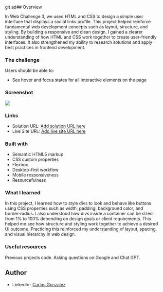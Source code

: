 git ad## Overview

In Web Challenge 3, we used HTML and CSS to design a simple user interface that displays a social links profile. This project helped reinforce fundamental web development concepts such as layout, structure, and styling. By building a responsive and clean design, I gained a clearer understanding of how HTML and CSS work together to create user-friendly interfaces. It also strengthened my ability to research solutions and apply best practices in frontend development.

### The challenge

Users should be able to:

- See hover and focus states for all interactive elements on the page

### Screenshot

![](./Social%20Links%20Profile-Screenshot.png.jpg)

### Links

- Solution URL: [Add solution URL here](https://github.com/carlitrosgp14/SocialLinks-HtmlCss/settings/pages)
- Live Site URL: [Add live site URL here](https://carlitrosgp14.github.io/SocialLinks-HtmlCss/)

### Built with

- Semantic HTML5 markup
- CSS custom properties
- Flexbox
- Desktop-first workflow
- Mobile responsiveness
- Resourcefulness

### What I learned

In this project, I learned how to style divs to look and behave like buttons using CSS properties such as width, padding, background color, and border-radius. I also understood how divs inside a container can be sized from 1% to 100% depending on design goals or client requirements. This helped me see how structure and styling work together to achieve a desired UI outcome. Practicing this reinforced my understanding of layout, spacing, and visual hierarchy in web design.

### Useful resources

Previous projects code. Asking questions on Google and Chat GPT.

## Author

- LinkedIn- [Carlos Gonzalez](https://www.linkedin.com/in/carlos-gonzalezportillo/)
